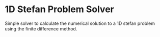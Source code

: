# 1D Stefan Problem Solver
Simple solver to calculate the numerical solution to a 1D stefan problem using
the finite difference method.
